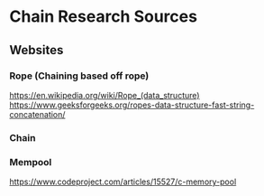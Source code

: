 # Chain Research Sources

## Websites

### Rope (Chaining based off rope)
https://en.wikipedia.org/wiki/Rope_(data_structure)
https://www.geeksforgeeks.org/ropes-data-structure-fast-string-concatenation/


### Chain

### Mempool
https://www.codeproject.com/articles/15527/c-memory-pool


